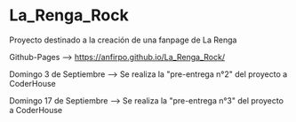 # La_Renga_Rock
Proyecto destinado a la creación de una fanpage de La Renga

Github-Pages --> https://anfirpo.github.io/La_Renga_Rock/

Domingo 3 de Septiembre --> Se realiza la "pre-entrega n°2" del proyecto a CoderHouse

Domingo 17 de Septiembre --> Se realiza la "pre-entrega n°3" del proyecto a CoderHouse